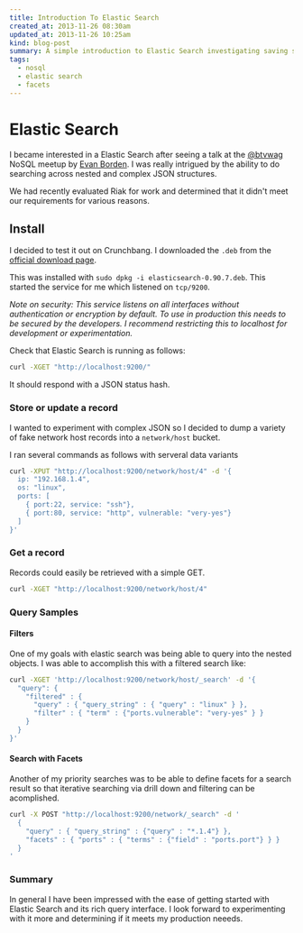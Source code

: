 ```yaml
---
title: Introduction To Elastic Search
created_at: 2013-11-26 08:30am
updated_at: 2013-11-26 10:25am
kind: blog-post
summary: A simple introduction to Elastic Search investigating saving some data and doing simple querying.
tags: 
  - nosql
  - elastic search
  - facets
--- 
```


# Elastic Search

I became interested in a Elastic Search after seeing a talk at the 
[@btvwag](http://twitter.com/btvwag) NoSQL meetup by [Evan Borden](http://evan-borden.com). 
I was really intrigued by the ability to do searching across nested 
and complex JSON structures. 

We had recently evaluated Riak for work and determined that it didn't meet our
requirements for various reasons.

## Install

I decided to test it out on Crunchbang. I downloaded the `.deb` from the
[official download page](http://www.elasticsearch.org/download/).

This was installed with `sudo dpkg -i elasticsearch-0.90.7.deb`. This started
the service for me which listened on `tcp/9200`.

_Note on security: This service listens on all interfaces without
authentication or encryption by default. To use in production this needs to be
secured by the developers. I recommend restricting this to localhost for
development or experimentation._

Check that Elastic Search is running as follows:

```bash
curl -XGET "http://localhost:9200/"
```

It should respond with a JSON status hash.

### Store or update a record

I wanted to experiment with complex JSON so I decided to dump a variety of fake
network host records into a `network/host` bucket.

I ran several commands as follows with serveral data variants

```bash
curl -XPUT "http://localhost:9200/network/host/4" -d '{
  ip: "192.168.1.4",
  os: "linux",
  ports: [
    { port:22, service: "ssh"},
    { port:80, service: "http", vulnerable: "very-yes"}
  ]
}'
```

### Get a record

Records could easily be retrieved with a simple GET.

```bash
curl -XGET "http://localhost:9200/network/host/4"
```

### Query Samples

#### Filters

One of my goals with elastic search was being able to query into the nested
objects. I was able to accomplish this with a filtered search like: 

```bash
curl -XGET 'http://localhost:9200/network/host/_search' -d '{
  "query": {
    "filtered" : {
      "query" : { "query_string" : { "query" : "linux" } },
      "filter" : { "term" : {"ports.vulnerable": "very-yes" } }
    }
  }
}'
```

#### Search with Facets

Another of my priority searches was to be able to define facets for a search
result so that iterative searching via drill down and filtering can be
acomplished.

```bash
curl -X POST "http://localhost:9200/network/_search" -d '
  {
    "query" : { "query_string" : {"query" : "*.1.4"} },
    "facets" : { "ports" : { "terms" : {"field" : "ports.port"} } }
  }
'
```

### Summary

In general I have been impressed with the ease of getting started with Elastic
Search and its rich query interface. I look forward to experimenting with it
more and determining if it meets my production neeeds. 
